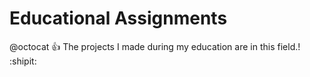 # Educational Assignments

@octocat :+1: The projects I made during my education are in this field.! :shipit:
